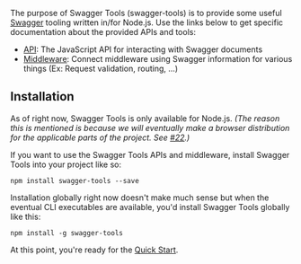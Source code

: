 The purpose of Swagger Tools (swagger-tools) is to provide some useful [Swagger][swagger] tooling written in/for
Node.js.  Use the links below to get specific documentation about the provided APIs and tools:

* [API][swagger-tools-api]: The JavaScript API for interacting with Swagger documents
* [Middleware][swagger-tools-middleware]: Connect middleware using Swagger information for various things
(Ex: Request validation, routing, ...)

## Installation

As of right now, Swagger Tools is only available for Node.js.  _(The reason this is mentioned is because we will
eventually make a browser distribution for the applicable parts of the project.  See
[#22](https://github.com/apigee-127/swagger-tools/issues/22).)_

If you want to use the Swagger Tools APIs and middleware, install Swagger Tools into your project like so:

```
npm install swagger-tools --save
```

Installation globally right now doesn't make much sense but when the eventual CLI executables are available, you'd
install Swagger Tools globally like this:

```
npm install -g swagger-tools
```

At this point, you're ready for the [Quick Start][quick-start].

[quick-start]: https://github.com/apigee-127/swagger-tools/blob/master/docs/QuickStart.md
[swagger]: http://swagger.io/
[swagger-tools-api]: https://github.com/apigee-127/swagger-tools/blob/master/docs/API.md
[swagger-tools-middleware]: https://github.com/apigee-127/swagger-tools/blob/master/docs/Middleware.md
